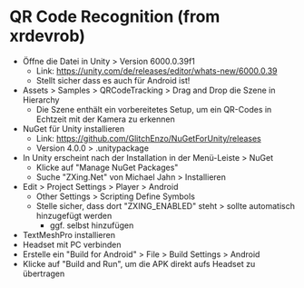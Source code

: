 # QR Code Recognition (from xrdevrob)
- Öffne die Datei in Unity > Version 6000.0.39f1
    - Link: https://unity.com/de/releases/editor/whats-new/6000.0.39
    - Stellt sicher dass es auch für Android ist!
- Assets > Samples > QRCodeTracking > Drag and Drop die Szene in Hierarchy
    - Die Szene enthält ein vorbereitetes Setup, um ein QR-Codes in Echtzeit mit der Kamera zu erkennen 
- NuGet für Unity installieren
    - Link: https://github.com/GlitchEnzo/NuGetForUnity/releases
    - Version 4.0.0 > .unitypackage
- In Unity erscheint nach der Installation in der Menü-Leiste > NuGet
    - Klicke auf "Manage NuGet Packages"
    - Suche "ZXing.Net" von Michael Jahn > Installieren
- Edit > Project Settings > Player > Android
    - Other Settings > Scripting Define Symbols
    - Stelle sicher, dass dort "ZXING_ENABLED" steht > sollte automatisch hinzugefügt werden
        - ggf. selbst hinzufügen
- TextMeshPro installieren
- Headset mit PC verbinden
- Erstelle ein "Build for Android" > File > Build Settings > Android
- Klicke auf "Build and Run", um die APK direkt aufs Headset zu übertragen